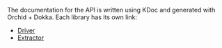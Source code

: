 The documentation for the API is written using KDoc and generated with Orchid + Dokka.
Each library has its own link:

* [Driver](https://plume-oss.github.io/plume-driver/)
* [Extractor](https://plume-oss.github.io/plume-extractor/index.html)